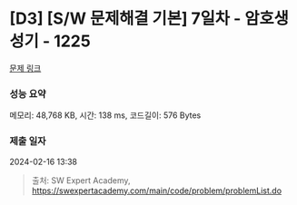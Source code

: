 # [D3] [S/W 문제해결 기본] 7일차 - 암호생성기 - 1225 

[문제 링크](https://swexpertacademy.com/main/code/problem/problemDetail.do?contestProbId=AV14uWl6AF0CFAYD) 

### 성능 요약

메모리: 48,768 KB, 시간: 138 ms, 코드길이: 576 Bytes

### 제출 일자

2024-02-16 13:38



> 출처: SW Expert Academy, https://swexpertacademy.com/main/code/problem/problemList.do